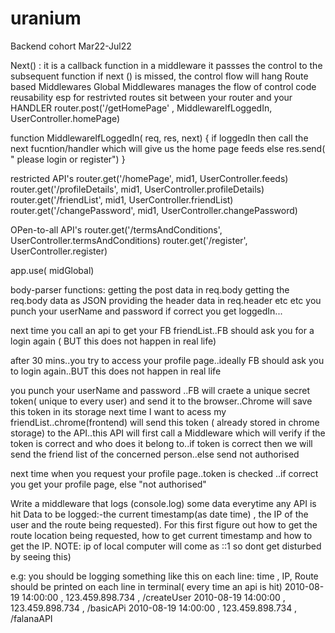 # uranium
Backend cohort Mar22-Jul22

Next() :
it is a callback function in a middleware
it passses the control to the subsequent function
if next () is missed, the control flow will hang
Route based Middlewares
Global Middlewares
manages the flow of control
code reusability esp for restrivted routes
sit between your router and your HANDLER
router.post('/getHomePage' , MiddlewareIfLoggedIn, UserController.homePage)

function MiddlewareIfLoggedIn( req, res, next) { if loggedIn then call the next fucntion/handler which will give us the home page feeds else res.send( " please login or register") }

restricted API's
router.get('/homePage', mid1, UserController.feeds) router.get('/profileDetails', mid1, UserController.profileDetails) router.get('/friendList', mid1, UserController.friendList) router.get('/changePassword', mid1, UserController.changePassword)

OPen-to-all API's
router.get('/termsAndConditions', UserController.termsAndConditions) router.get('/register', UserController.register)

app.use( midGlobal)

body-parser functions:
getting the post data in req.body
getting the req.body data as JSON
providing the header data in req.header etc etc
you punch your userName and password if correct you get loggedIn...

next time you call an api to get your FB friendList..FB should ask you for a login again ( BUT this does not happen in real life)

after 30 mins..you try to access your profile page..ideally FB should ask you to login again..BUT this does not happen in real life

you punch your userName and password ..FB will craete a unique secret token( unique to every user) and send it to the browser..Chrome will save this token in its storage next time I want to acess my friendList..chrome(frontend) will send this token ( already stored in chrome storage) to the API..this API will first call a Middleware which will verify if the token is correct and who does it belong to..if token is correct then we will send the friend list of the concerned person..else send not authorised

next time when you request your profile page..token is checked ..if correct you get your profile page, else "not authorised"

Write a middleware that logs (console.log) some data everytime any API is hit Data to be logged:-the current timestamp(as date time) , the IP of the user and the route being requested). For this first figure out how to get the route location being requested, how to get current timestamp and how to get the IP. NOTE: ip of local computer will come as ::1 so dont get disturbed by seeing this)

e.g: you should be logging something like this on each line: time , IP, Route should be printed on each line in terminal( every time an api is hit) 2010-08-19 14:00:00 , 123.459.898.734 , /createUser 2010-08-19 14:00:00 , 123.459.898.734 , /basicAPi 2010-08-19 14:00:00 , 123.459.898.734 , /falanaAPI